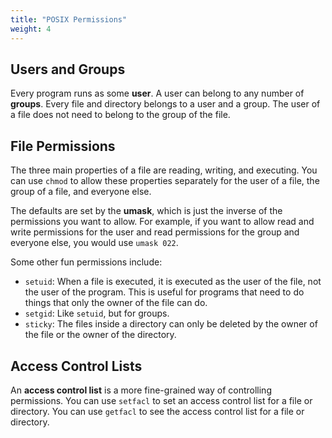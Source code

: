 ```yaml
---
title: "POSIX Permissions"
weight: 4
---
```


## Users and Groups

Every program runs as some **user**. A user can belong to any number of **groups**. Every file and directory belongs to a user and a group. The user of a file does not need to belong to the group of the file.

## File Permissions

The three main properties of a file are reading, writing, and executing. You can use `chmod` to allow these properties separately for the user of a file, the group of a file, and everyone else.

The defaults are set by the **umask**, which is just the inverse of the permissions you want to allow. For example, if you want to allow read and write permissions for the user and read permissions for the group and everyone else, you would use `umask 022`.

Some other fun permissions include:

* `setuid`: When a file is executed, it is executed as the user of the file, not the user of the program. This is useful for programs that need to do things that only the owner of the file can do.
* `setgid`: Like `setuid`, but for groups.
* `sticky`: The files inside a directory can only be deleted by the owner of the file or the owner of the directory.

## Access Control Lists

An **access control list** is a more fine-grained way of controlling permissions. You can use `setfacl` to set an access control list for a file or directory. You can use `getfacl` to see the access control list for a file or directory.
